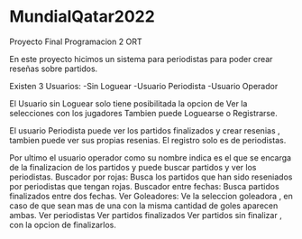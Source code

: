 # MundialQatar2022
Proyecto Final Programacion 2 ORT

En este proyecto hicimos un sistema para periodistas para poder crear reseñas sobre partidos.

Existen 3 Usuarios: -Sin Loguear -Usuario Periodista -Usuario Operador

El Usuario sin Loguear solo tiene posibilitada la opcion de Ver la selecciones con los jugadores Tambien puede Loguearse o Registrarse.

El usuario Periodista puede ver los partidos finalizados y crear resenias , tambien puede ver sus propias resenias. El registro solo es de periodistas.

Por ultimo el usuario operador como su nombre indica es el que se encarga de la finalizacion de los partidos y puede buscar partidos y ver los periodistas. 
Buscador por rojas: Busca los partidos que han sido reseniados por periodistas que tengan rojas. 
Buscador entre fechas: Busca partidos finalizados entre dos fechas.
Ver Goleadores: Ve la seleccion goleadora , en caso de que sean mas de una con la misma cantidad de goles aparecen ambas. 
Ver periodistas 
Ver partidos finalizados 
Ver partidos sin finalizar , con la opcion de finalizarlos.
